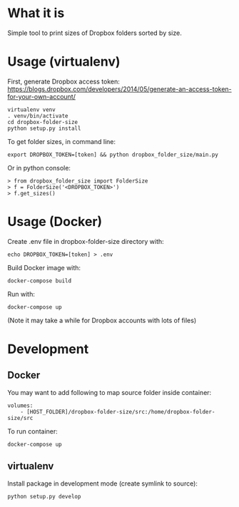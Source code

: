 # What it is

Simple tool to print sizes of Dropbox folders sorted by size.

# Usage (virtualenv)

First, generate Dropbox access token: https://blogs.dropbox.com/developers/2014/05/generate-an-access-token-for-your-own-account/

	virtualenv venv
	. venv/bin/activate
	cd dropbox-folder-size
	python setup.py install

To get folder sizes, in command line:

	export DROPBOX_TOKEN=[token] && python dropbox_folder_size/main.py

Or in python console:

	> from dropbox_folder_size import FolderSize
	> f = FolderSize('<DROPBOX_TOKEN>')
	> f.get_sizes()

# Usage (Docker)

Create .env file in dropbox-folder-size directory with:

	echo DROPBOX_TOKEN=[token] > .env

Build Docker image with:

	docker-compose build

Run with:

	docker-compose up

(Note it may take a while for Dropbox accounts with lots of files)

# Development

## Docker

You may want to add following to map source folder inside container:

    volumes:
        - [HOST_FOLDER]/dropbox-folder-size/src:/home/dropbox-folder-size/src

To run container:

	docker-compose up

## virtualenv

Install package in development mode (create symlink to source):

	python setup.py develop

